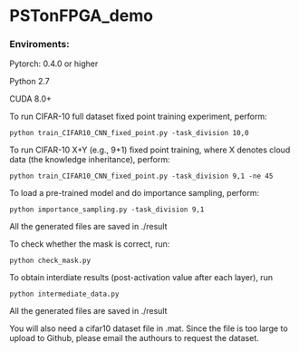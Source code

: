 # PSTonFPGA_demo

### Enviroments:

Pytorch: 0.4.0 or higher

Python 2.7

CUDA 8.0+

To run CIFAR-10 full dataset fixed point training experiment, perform:
	
	python train_CIFAR10_CNN_fixed_point.py -task_division 10,0
	
	
To run CIFAR-10 X+Y (e.g., 9+1) fixed point training,  where X denotes cloud data (the knowledge inheritance), perform:
	
	python train_CIFAR10_CNN_fixed_point.py -task_division 9,1 -ne 45

To load a pre-trained model and do importance sampling, perform:

	python importance_sampling.py -task_division 9,1
	
All the generated files are saved in ./result

To check whether the mask is correct, run: 

	python check_mask.py

To obtain interdiate results (post-activation value after each layer), run 

	python intermediate_data.py

All the generated files are saved in ./result

You will also need a cifar10 dataset file in .mat. Since the file is too large to upload to Github, please email the authours to request the dataset.
	
	
